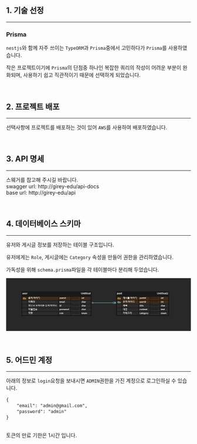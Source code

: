 ## 1. 기술 선정

---
### Prisma

`nestjs`와 함께 자주 쓰이는 `TypeORM`과 `Prisma`중에서 고민하다가 `Prisma`를 사용하였습니다.

작은 프로젝트이기에 `Prisma`의 단점중 하나인 복잡한 쿼리의 작성이 어려운 부분이 완화되며, 사용하기 쉽고 직관적이기 때문에 선택하게 되었습니다.

<br>

## 2. 프로젝트 배포

---
선택사항에 프로젝트를 배포하는 것이 있어 `AWS`를 사용하여 배포하였습니다.

<br>

## 3. API 명세

---
스웨거를 참고해 주시길 바랍니다.<br>
swagger url: http://girey-edu/api-docs<br>
base url: http://girey-edu/api

<br>

## 4. 데이터베이스 스키마

---
유저와 게시글 정보를 저장하는 테이블 구조입니다.

유저에게는 `Role`, 게시글에는 `Category` 속성을 만들어 권한을 관리하였습니다.

가독성을 위해 `schema.prisma`파일을 각 테이블마다 분리해 두었습니다.

![img.png](img.png)

<br>

## 5. 어드민 계정

---
아래의 정보로 `login`요청을 보내시면 `ADMIN`권한을 가진 계정으로 로그인하실 수 있습니다.
```
{
    "email": "admin@gmail.com",
    "password": "admin"
}
```
<br>
토큰의 만료 기한은 1시간 입니다.